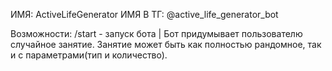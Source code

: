 ИМЯ: ActiveLifeGenerator
ИМЯ В ТГ: @active_life_generator_bot

Возможности:
/start - запуск бота | 
Бот придумывает пользователю случайное занятие. Занятие может быть как полностью рандомное,
так и с параметрами(тип и количество).
